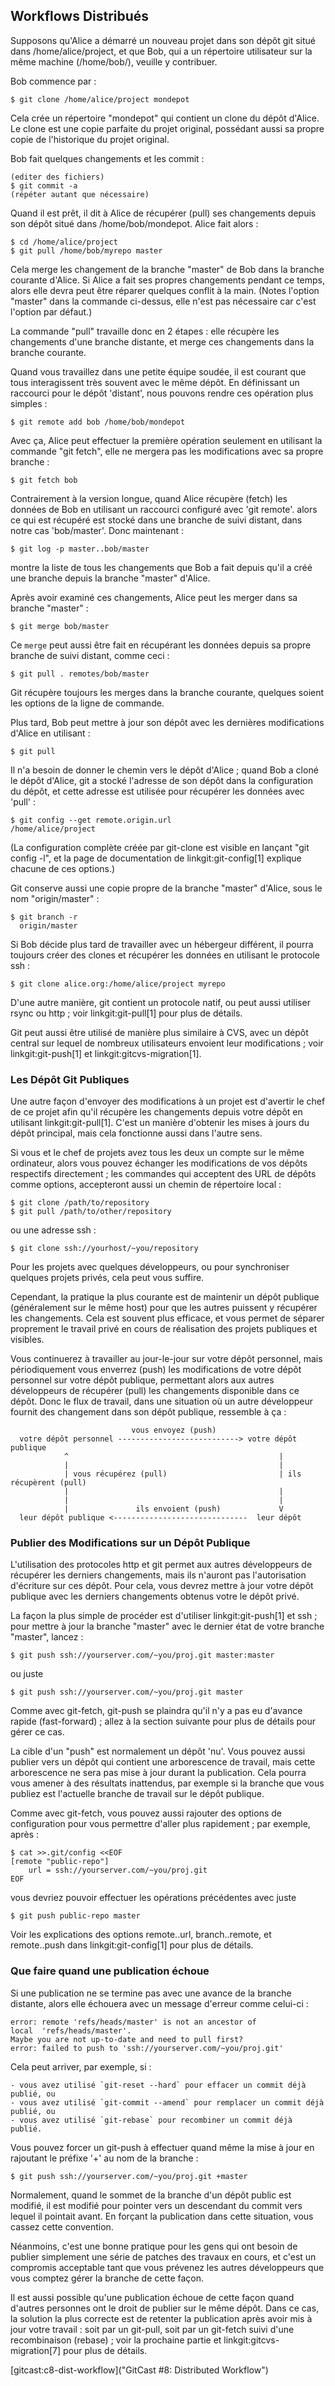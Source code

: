 ## Workflows Distribués ##

Supposons qu'Alice a démarré un nouveau projet dans son dépôt git
situé dans /home/alice/project, et que Bob, qui a un répertoire
utilisateur sur la même machine (/home/bob/), veuille y
contribuer.

Bob commence par :

    $ git clone /home/alice/project mondepot

Cela crée un répertoire "mondepot" qui contient un clone du dépôt
d'Alice. Le clone est une copie parfaite du projet original,
possédant aussi sa propre copie de l'historique du projet original.

Bob fait quelques changements et les commit :

    (editer des fichiers)
    $ git commit -a
    (répéter autant que nécessaire)

Quand il est prêt, il dit à Alice de récupérer (pull) ses changements
depuis son dépôt situé dans /home/bob/mondepot. Alice fait alors :

    $ cd /home/alice/project
    $ git pull /home/bob/myrepo master

Cela merge les changement de la branche "master" de Bob dans la branche
courante d'Alice. Si Alice a fait ses propres changements pendant ce temps,
alors elle devra peut être réparer quelques conflit à la main. (Notes l'option
"master" dans la commande ci-dessus, elle n'est pas nécessaire car c'est
l'option par défaut.)

La commande "pull" travaille donc en 2 étapes : elle récupère les changements
d'une branche distante, et merge ces changements dans la branche courante.

Quand vous travaillez dans une petite équipe soudée, il est courant
que tous interagissent très souvent avec le même dépôt. En définissant un
raccourci pour le dépôt 'distant', nous pouvons rendre ces opération plus
simples :

    $ git remote add bob /home/bob/mondepot

Avec ça, Alice peut effectuer la première opération seulement en
utilisant la commande "git fetch", elle ne mergera pas les modifications
avec sa propre branche :

    $ git fetch bob

Contrairement à la version longue, quand Alice récupère (fetch) les
données de Bob en utilisant un raccourci configuré avec 'git remote'.
alors ce qui est récupéré est stocké dans une branche de suivi distant,
dans notre cas 'bob/master'. Donc maintenant :

    $ git log -p master..bob/master

montre la liste de tous les changements que Bob a fait depuis qu'il a créé
une branche depuis la branche "master" d'Alice.

Après avoir examiné ces changements, Alice peut les merger dans sa branche
"master" :

    $ git merge bob/master

Ce `merge` peut aussi être fait en récupérant les données depuis
sa propre branche de suivi distant, comme ceci :

    $ git pull . remotes/bob/master

Git récupère toujours les merges dans la branche courante,
quelques soient les options de la ligne de commande.

Plus tard, Bob peut mettre à jour son dépôt avec les dernières
modifications d'Alice en utilisant :

    $ git pull

Il n'a besoin de donner le chemin vers le dépôt d'Alice ; quand Bob a cloné
le dépôt d'Alice, git a stocké l'adresse de son dépôt dans la configuration
du dépôt, et cette adresse est utilisée pour récupérer les données avec 'pull' :

    $ git config --get remote.origin.url
    /home/alice/project

(La configuration complète créée par git-clone est visible en lançant
"git config -l", et la page de documentation de linkgit:git-config[1]
explique chacune de ces options.)

Git conserve aussi une copie propre de la branche "master" d'Alice,
sous le nom "origin/master" :

    $ git branch -r
      origin/master

Si Bob décide plus tard de travailler avec un hébergeur différent,
il pourra toujours créer des clones et récupérer les données en utilisant
le protocole ssh :

    $ git clone alice.org:/home/alice/project myrepo

D'une autre manière, git contient un protocole natif, ou peut aussi utiliser
rsync ou http ; voir linkgit:git-pull[1] pour plus de détails.

Git peut aussi être utilisé de manière plus similaire à CVS, avec un dépôt
central sur lequel de nombreux utilisateurs envoient leur modifications ;
voir linkgit:git-push[1] et linkgit:gitcvs-migration[1].

### Les Dépôt Git Publiques ###

Une autre façon d'envoyer des modifications à un projet est d'avertir
le chef de ce projet afin qu'il récupère les changements depuis votre
dépôt en utilisant linkgit:git-pull[1]. C'est un manière d'obtenir les
mises à jours du dépôt principal, mais cela fonctionne aussi dans
l'autre sens.

Si vous et le chef de projets avez tous les deux un compte sur le même
ordinateur, alors vous pouvez échanger les modifications de vos dépôts
respectifs directement ; les commandes qui acceptent des URL de dépôts
comme options, accepteront aussi un chemin de répertoire local :

    $ git clone /path/to/repository
    $ git pull /path/to/other/repository

ou une adresse ssh :

    $ git clone ssh://yourhost/~you/repository

Pour les projets avec quelques développeurs, ou pour synchroniser quelques
projets privés, cela peut vous suffire.

Cependant, la pratique la plus courante est de maintenir un dépôt publique
(généralement sur le même host) pour que les autres puissent y récupérer les
changements. Cela est souvent plus efficace, et vous permet de séparer
proprement le travail privé en cours de réalisation des projets publiques
et visibles.

Vous continuerez à travailler au jour-le-jour sur votre dépôt personnel,
mais périodiquement vous enverrez (push) les modifications de votre
dépôt personnel sur votre dépôt publique, permettant alors aux autres
développeurs de récupérer (pull) les changements disponible dans ce dépôt.
Donc le flux de travail, dans une situation où un autre développeur 
fournit des changement dans son dépôt publique, ressemble à ça :

                               vous envoyez (push)
      votre dépôt personnel ---------------------------> votre dépôt publique
                ^                                               |
                |                                               |
                | vous récupérez (pull)                         | ils récupèrent (pull)
                |                                               |
                |                                               |
                |               ils envoient (push)             V
      leur dépôt publique <------------------------------  leur dépôt
      


### Publier des Modifications sur un Dépôt Publique ###

L'utilisation des protocoles http et git permet aux autres développeurs
de récupérer les derniers changements, mais ils n'auront pas l'autorisation
d'écriture sur ces dépôt. Pour cela, vous devrez mettre à jour votre dépôt
publique avec les derniers changements obtenus votre le dépôt privé.

La façon la plus simple de procéder est d'utiliser linkgit:git-push[1] et ssh ;
pour mettre à jour la branche "master" avec le dernier état de votre branche
"master", lancez :

    $ git push ssh://yourserver.com/~you/proj.git master:master

ou juste

    $ git push ssh://yourserver.com/~you/proj.git master

Comme avec git-fetch, git-push se plaindra qu'il n'y a pas eu d'avance rapide
(fast-forward) ; allez à la section suivante pour plus de détails pour gérer
ce cas.

La cible d'un "push" est normalement un dépôt 'nu'. Vous pouvez aussi publier
vers un dépôt qui contient une arborescence de travail, mais cette arborescence
ne sera pas mise à jour durant la publication. Cela pourra vous amener à des
résultats inattendus, par exemple si la branche que vous publiez est l'actuelle
branche de travail sur le dépôt publique.

Comme avec git-fetch, vous pouvez aussi rajouter des options de configuration
pour vous permettre d'aller plus rapidement ; par exemple, après :

    $ cat >>.git/config <<EOF
    [remote "public-repo"]
    	url = ssh://yourserver.com/~you/proj.git
    EOF

vous devriez pouvoir effectuer les opérations précédentes avec juste

    $ git push public-repo master

Voir les explications des options remote.<name>.url, branch.<name>.remote,
et remote.<name>.push dans linkgit:git-config[1] pour plus de détails.

### Que faire quand une publication échoue ###

Si une publication ne se termine pas avec une avance de la branche distante,
alors elle échouera avec un message d'erreur comme celui-ci :

    error: remote 'refs/heads/master' is not an ancestor of
    local  'refs/heads/master'.
    Maybe you are not up-to-date and need to pull first?
    error: failed to push to 'ssh://yourserver.com/~you/proj.git'

Cela peut arriver, par exemple, si :

	- vous avez utilisé `git-reset --hard` pour effacer un commit déjà publié, ou
	- vous avez utilisé `git-commit --amend` pour remplacer un commit déjà publié, ou
	- vous avez utilisé `git-rebase` pour recombiner un commit déjà publié.

Vous pouvez forcer un git-push à effectuer quand même la mise à jour
en rajoutant le préfixe '+' au nom de la branche :

    $ git push ssh://yourserver.com/~you/proj.git +master

Normalement, quand le sommet de la branche d'un dépôt public est modifié,
il est modifié pour pointer vers un descendant du commit vers lequel il
pointait avant. En forçant la publication dans cette situation, vous
cassez cette convention.

Néanmoins, c'est une bonne pratique pour les gens qui ont besoin de publier
simplement une série de patches des travaux en cours, et c'est un
compromis acceptable tant que vous prévenez les autres développeurs que
vous comptez gérer la branche de cette façon.

Il est aussi possible qu'une publication échoue de cette façon quand
d'autres personnes ont le droit de publier sur le même dépôt. Dans ce cas,
la solution la plus correcte est de retenter la publication après avoir mis
à jour votre travail : soit par un git-pull, soit par un git-fetch suivi
d'une recombinaison (rebase) ; voir la prochaine partie et
linkgit:gitcvs-migration[7] pour plus de détails.

[gitcast:c8-dist-workflow]("GitCast #8: Distributed Workflow")
